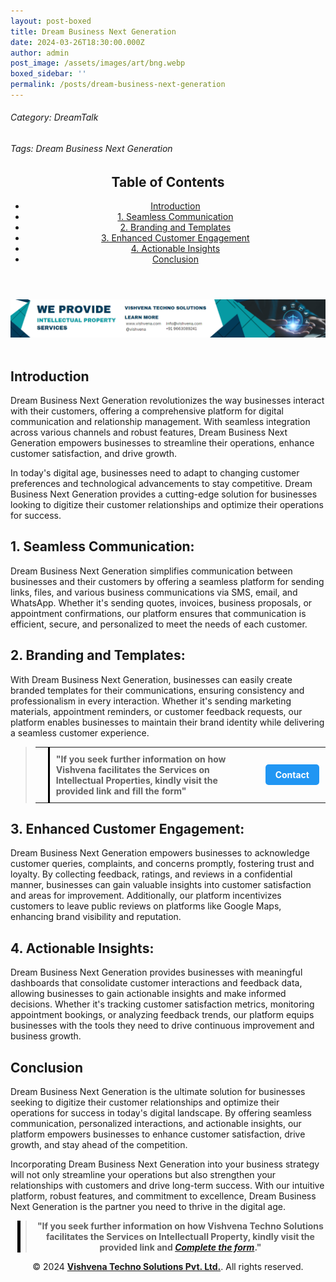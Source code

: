 ```yaml
---
layout: post-boxed
title: Dream Business Next Generation
date: 2024-03-26T18:30:00.000Z
author: admin
post_image: /assets/images/art/bng.webp
boxed_sidebar: ''
permalink: /posts/dream-business-next-generation
---
```


###### Category: DreamTalk

###### Tags: Dream Business Next Generation

<html lang="en">
<head>
    <meta charset="UTF-8">
    <meta name="viewport" content="width=device-width, initial-scale=1.0">
    <title><h1>Dream Business Next Generation</h1></title>
    <meta name="description" content="Transform your business with Dream Business Next Generation. Streamline communication, collect feedback, and manage customer interactions effortlessly with our intuitive platform.">
</head>
<body>
   <header>
	<h2>Table of Contents</h2>
       <nav>
			<ul>
				<li><a href="#introduction">Introduction</a></li>
				<li><a href="#1">1. Seamless Communication</a></li>
				<li><a href="#2">2. Branding and Templates</a></li>
				<li><a href="#3">3. Enhanced Customer Engagement</a></li>
				<li><a href="#4">4. Actionable Insights</a></li>	
				<li><a href="#5">Conclusion</a></li>
		</ul>
	</nav>
</header>
<a href="/contact">
  <img src="/assets/images/art/ip ads a.webp" alt="inlinead" style="max-width:100%; height:auto;">
</a>
<br><br>

<article>
    <section id="introduction">
        <h2>Introduction</h2>
        <p>Dream Business Next Generation revolutionizes the way businesses interact with their customers, offering a comprehensive platform for digital communication and relationship management. With seamless integration across various channels and robust features, Dream Business Next Generation empowers businesses to streamline their operations, enhance customer satisfaction, and drive growth.</p>
	</section>
<p>In today's digital age, businesses need to adapt to changing customer preferences and technological advancements to stay competitive. Dream Business Next Generation provides a cutting-edge solution for businesses looking to digitize their customer relationships and optimize their operations for success.</p>
<section id="1">
	<h2>1. Seamless Communication:</h2>
<p>Dream Business Next Generation simplifies communication between businesses and their customers by offering a seamless platform for sending links, files, and various business communications via SMS, email, and WhatsApp. Whether it's sending quotes, invoices, business proposals, or appointment confirmations, our platform ensures that communication is efficient, secure, and personalized to meet the needs of each customer.</p>
</section>

<section id="2">
	<h2>2. Branding and Templates:</h2>
<p>With Dream Business Next Generation, businesses can easily create branded templates for their communications, ensuring consistency and professionalism in every interaction. Whether it's sending marketing materials, appointment reminders, or customer feedback requests, our platform enables businesses to maintain their brand identity while delivering a seamless customer experience.</p>
</section>
<blockquote style="position:relative;">
 <table style="border-collapse: collapse; width: 100%;">
    <tr>
      <td style="border-right: 3px solid black; padding: 10px; width: auto;">
        <!-- Vertical line -->
      </td>
      <td style="padding: 10px; width: auto;">
        <b style="font-size:1em;">"If you seek further information on how Vishvena facilitates the Services on Intellectual Properties, kindly visit the provided link and fill the form"</b>
      </td>
      <td style="padding: 10px; width: auto;">
        <a href="/contact" style="display: inline-block; background-color: #2196F3; color: white; padding: 8px 16px; text-decoration: none; border-radius: 5px; font-weight: bold;">Contact</a>
      </td>
    </tr>
  </table>
  </blockquote>
<section id="3">
	<h2>3. Enhanced Customer Engagement:</h2>
<p>Dream Business Next Generation empowers businesses to acknowledge customer queries, complaints, and concerns promptly, fostering trust and loyalty. By collecting feedback, ratings, and reviews in a confidential manner, businesses can gain valuable insights into customer satisfaction and areas for improvement. Additionally, our platform incentivizes customers to leave public reviews on platforms like Google Maps, enhancing brand visibility and reputation.</p>
</section>

<section id="4">
	<h2>4. Actionable Insights:</h2>
<p>Dream Business Next Generation provides businesses with meaningful dashboards that consolidate customer interactions and feedback data, allowing businesses to gain actionable insights and make informed decisions. Whether it's tracking customer satisfaction metrics, monitoring appointment bookings, or analyzing feedback trends, our platform equips businesses with the tools they need to drive continuous improvement and business growth.</p>
</section>

<section id="5">
	<h2>Conclusion</h2>
<p>Dream Business Next Generation is the ultimate solution for businesses seeking to digitize their customer relationships and optimize their operations for success in today's digital landscape. By offering seamless communication, personalized interactions, and actionable insights, our platform empowers businesses to enhance customer satisfaction, drive growth, and stay ahead of the competition.</p>

<p>Incorporating Dream Business Next Generation into your business strategy will not only streamline your operations but also strengthen your relationships with customers and drive long-term success. With our intuitive platform, robust features, and commitment to excellence, Dream Business Next Generation is the partner you need to thrive in the digital age.</p>

</section>

</article>

<center><blockquote style="position:relative;">
<p><b style="font-size:1em;">"If you seek further information on how Vishvena Techno Solutions facilitates the Services on Intellectuall Property, kindly visit the provided link and <a href="/contact"><i>Complete the form</i></a>."</b></p>
<div style="position:absolute; top:0; bottom:0; left:-15px; border-left:5px solid black;"></div>
</blockquote></center>

<footer>
<center><p>&copy; 2024 <a href="https://vishvena.com"><b>Vishvena Techno Solutions Pvt. Ltd.</b></a>. All rights reserved.</p></center>

</footer>
</body>
</html>
